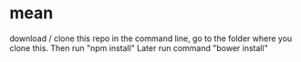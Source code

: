 # mean

download / clone this repo
in the command line, go to the folder where you clone this. 
Then run "npm install"
Later run command "bower install" 
